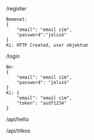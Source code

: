 /register

    Bemenet:
    {
        "email": "email cím",
        "password":"jelszó"
    }
    Ki: HTTP Created, user objektum
    
/login

    Be:
    {
        "email": "email cím",
        "password": "jelszó"
    }
    Ki: {
        "email": "email cím",
        "token": "asdf1234"
    }
    
/api/hello

/api/titkos
